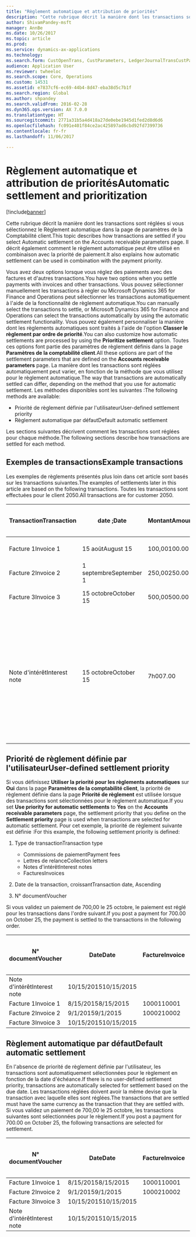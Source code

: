 ```yaml
---
title: "Règlement automatique et attribution de priorités"
description: "Cette rubrique décrit la manière dont les transactions sont réglées si vous sélectionnez le Règlement automatique dans la page de paramètres de la Comptabilité client. Il décrit également comment le règlement automatique peut être utilisé en combinaison avec la priorité de paiement."
author: ShivamPandey-msft
manager: AnnBe
ms.date: 10/26/2017
ms.topic: article
ms.prod: 
ms.service: dynamics-ax-applications
ms.technology: 
ms.search.form: CustOpenTrans, CustParameters, LedgerJournalTransCustPaym
audience: Application User
ms.reviewer: twheeloc
ms.search.scope: Core, Operations
ms.custom: 14531
ms.assetid: e7837cf6-ec69-44b4-8d47-eba38d5c7b1f
ms.search.region: Global
ms.author: shpandey
ms.search.validFrom: 2016-02-28
ms.dyn365.ops.version: AX 7.0.0
ms.translationtype: HT
ms.sourcegitcommit: 2771a31b5a4d418a27de0ebe1945d1fed2d8d6d6
ms.openlocfilehash: fc091e401f84ce2ac425897ad6cbd92fd7399736
ms.contentlocale: fr-fr
ms.lasthandoff: 11/06/2017

---
```


# <a name="automatic-settlement-and-prioritization"></a><span data-ttu-id="bfe7f-104">Règlement automatique et attribution de priorités</span><span class="sxs-lookup"><span data-stu-id="bfe7f-104">Automatic settlement and prioritization</span></span>

[!include[banner](../includes/banner.md)]


<span data-ttu-id="bfe7f-105">Cette rubrique décrit la manière dont les transactions sont réglées si vous sélectionnez le Règlement automatique dans la page de paramètres de la Comptabilité client.</span><span class="sxs-lookup"><span data-stu-id="bfe7f-105">This topic describes how transactions are settled if you select Automatic settlement on the Accounts receivable parameters page.</span></span> <span data-ttu-id="bfe7f-106">Il décrit également comment le règlement automatique peut être utilisé en combinaison avec la priorité de paiement.</span><span class="sxs-lookup"><span data-stu-id="bfe7f-106">It also explains how automatic settlement can be used in combination with the payment priority.</span></span>

<span data-ttu-id="bfe7f-107">Vous avez deux options lorsque vous réglez des paiements avec des factures et d'autres transactions.</span><span class="sxs-lookup"><span data-stu-id="bfe7f-107">You have two options when you settle payments with invoices and other transactions.</span></span> <span data-ttu-id="bfe7f-108">Vous pouvez sélectionner manuellement les transactions à régler ou Microsoft Dynamics 365 for Finance and Operations peut sélectionner les transactions automatiquement à l'aide de la fonctionnalité de règlement automatique.</span><span class="sxs-lookup"><span data-stu-id="bfe7f-108">You can manually select the transactions to settle, or Microsoft Dynamics 365 for Finance and Operations can select the transactions automatically by using the automatic settlement functionality.</span></span> <span data-ttu-id="bfe7f-109">Vous pouvez également personnaliser la manière dont les règlements automatiques sont traités à l'aide de l'option **Classer le règlement par ordre de priorité**.</span><span class="sxs-lookup"><span data-stu-id="bfe7f-109">You can also customize how automatic settlements are processed by using the **Prioritize settlement** option.</span></span> <span data-ttu-id="bfe7f-110">Toutes ces options font partie des paramètres de règlement définis dans la page **Paramètres de la comptabilité client**.</span><span class="sxs-lookup"><span data-stu-id="bfe7f-110">All these options are part of the settlement parameters that are defined on the **Accounts receivable parameters** page.</span></span> <span data-ttu-id="bfe7f-111">La manière dont les transactions sont réglées automatiquement peut varier, en fonction de la méthode que vous utilisez pour le règlement automatique.</span><span class="sxs-lookup"><span data-stu-id="bfe7f-111">The way that transactions are automatically settled can differ, depending on the method that you use for automatic settlement.</span></span> <span data-ttu-id="bfe7f-112">Les méthodes disponibles sont les suivantes :</span><span class="sxs-lookup"><span data-stu-id="bfe7f-112">The following methods are available:</span></span>

-   <span data-ttu-id="bfe7f-113">Priorité de règlement définie par l'utilisateur</span><span class="sxs-lookup"><span data-stu-id="bfe7f-113">User-defined settlement priority</span></span>
-   <span data-ttu-id="bfe7f-114">Règlement automatique par défaut</span><span class="sxs-lookup"><span data-stu-id="bfe7f-114">Default automatic settlement</span></span>

<span data-ttu-id="bfe7f-115">Les sections suivantes décrivent comment les transactions sont réglées pour chaque méthode.</span><span class="sxs-lookup"><span data-stu-id="bfe7f-115">The following sections describe how transactions are settled for each method.</span></span>

## <a name="example-transactions"></a><span data-ttu-id="bfe7f-116">Exemples de transactions</span><span class="sxs-lookup"><span data-stu-id="bfe7f-116">Example transactions</span></span>
<span data-ttu-id="bfe7f-117">Les exemples de règlements présentés plus loin dans cet article sont basés sur les transactions suivantes.</span><span class="sxs-lookup"><span data-stu-id="bfe7f-117">The examples of settlements later in this article are based on the following transactions.</span></span> <span data-ttu-id="bfe7f-118">Toutes les transactions sont effectuées pour le client 2050.</span><span class="sxs-lookup"><span data-stu-id="bfe7f-118">All transactions are for customer 2050.</span></span>

| <span data-ttu-id="bfe7f-119">Transaction</span><span class="sxs-lookup"><span data-stu-id="bfe7f-119">Transaction</span></span>   | <span data-ttu-id="bfe7f-120">date ;</span><span class="sxs-lookup"><span data-stu-id="bfe7f-120">Date</span></span>        | <span data-ttu-id="bfe7f-121">Montant</span><span class="sxs-lookup"><span data-stu-id="bfe7f-121">Amount</span></span> | <span data-ttu-id="bfe7f-122">Conditions d'escompte de règlement</span><span class="sxs-lookup"><span data-stu-id="bfe7f-122">Cash discount terms</span></span> | <span data-ttu-id="bfe7f-123">Date d'escompte de règlement</span><span class="sxs-lookup"><span data-stu-id="bfe7f-123">Cash discount date</span></span> | <span data-ttu-id="bfe7f-124">Commentaires</span><span class="sxs-lookup"><span data-stu-id="bfe7f-124">Comments</span></span>                                                                                                                                                                                      |
|---------------|-------------|--------|---------------------|--------------------|-----------------------------------------------------------------------------------------------------------------------------------------------------------------------------------------------|
| <span data-ttu-id="bfe7f-125">Facture 1</span><span class="sxs-lookup"><span data-stu-id="bfe7f-125">Invoice 1</span></span>     | <span data-ttu-id="bfe7f-126">15 août</span><span class="sxs-lookup"><span data-stu-id="bfe7f-126">August 15</span></span>   | <span data-ttu-id="bfe7f-127">100,00</span><span class="sxs-lookup"><span data-stu-id="bfe7f-127">100.00</span></span> | <span data-ttu-id="bfe7f-128">2%14, Net 30</span><span class="sxs-lookup"><span data-stu-id="bfe7f-128">2%14, Net 30</span></span>        | <span data-ttu-id="bfe7f-129">29 août</span><span class="sxs-lookup"><span data-stu-id="bfe7f-129">August 29</span></span>          |                                                                                                                                                                                               |
| <span data-ttu-id="bfe7f-130">Facture 2</span><span class="sxs-lookup"><span data-stu-id="bfe7f-130">Invoice 2</span></span>     | <span data-ttu-id="bfe7f-131">1 septembre</span><span class="sxs-lookup"><span data-stu-id="bfe7f-131">September 1</span></span> | <span data-ttu-id="bfe7f-132">250,00</span><span class="sxs-lookup"><span data-stu-id="bfe7f-132">250.00</span></span> | <span data-ttu-id="bfe7f-133">2%14, Net 30</span><span class="sxs-lookup"><span data-stu-id="bfe7f-133">2%14, Net 30</span></span>        | <span data-ttu-id="bfe7f-134">15 septembre</span><span class="sxs-lookup"><span data-stu-id="bfe7f-134">September 15</span></span>       |                                                                                                                                                                                               |
| <span data-ttu-id="bfe7f-135">Facture 3</span><span class="sxs-lookup"><span data-stu-id="bfe7f-135">Invoice 3</span></span>     | <span data-ttu-id="bfe7f-136">15 octobre</span><span class="sxs-lookup"><span data-stu-id="bfe7f-136">October 15</span></span>  | <span data-ttu-id="bfe7f-137">500,00</span><span class="sxs-lookup"><span data-stu-id="bfe7f-137">500.00</span></span> | <span data-ttu-id="bfe7f-138">2% 14/Net 30</span><span class="sxs-lookup"><span data-stu-id="bfe7f-138">2% 14/Net 30</span></span>        | <span data-ttu-id="bfe7f-139">29 octobre</span><span class="sxs-lookup"><span data-stu-id="bfe7f-139">October 29</span></span>         |                                                                                                                                                                                               |
| <span data-ttu-id="bfe7f-140">Note d'intérêt</span><span class="sxs-lookup"><span data-stu-id="bfe7f-140">Interest note</span></span> | <span data-ttu-id="bfe7f-141">15 octobre</span><span class="sxs-lookup"><span data-stu-id="bfe7f-141">October 15</span></span>  | <span data-ttu-id="bfe7f-142">7h00</span><span class="sxs-lookup"><span data-stu-id="bfe7f-142">7.00</span></span>   |                     |                    | <span data-ttu-id="bfe7f-143">Cette note d'intérêt concerne la facture 1 et la facture 2.</span><span class="sxs-lookup"><span data-stu-id="bfe7f-143">This interest note is for invoice 1 and invoice 2.</span></span> <span data-ttu-id="bfe7f-144">Le montant calculé représente 2 % d'intérêts sur les montants qui sont en souffrance depuis 30 jours ou plus.</span><span class="sxs-lookup"><span data-stu-id="bfe7f-144">The amount is calculated as 2-percent interest on amounts that are 30 or more days past due.</span></span> <span data-ttu-id="bfe7f-145">Par exemple, 0,02 × (100,00 + 250,00) = 7,00.</span><span class="sxs-lookup"><span data-stu-id="bfe7f-145">For example, 0.02 × (100.00 + 250.00) = 7.00.</span></span> |

## <a name="user-defined-settlement-priority"></a><span data-ttu-id="bfe7f-146">Priorité de règlement définie par l'utilisateur</span><span class="sxs-lookup"><span data-stu-id="bfe7f-146">User-defined settlement priority</span></span>
<span data-ttu-id="bfe7f-147">Si vous définissez **Utiliser la priorité pour les règlements automatiques** sur **Oui** dans la page **Paramètres de la comptabilité client**, la priorité de règlement définie dans la page **Priorité de règlement** est utilisée lorsque des transactions sont sélectionnées pour le règlement automatique.</span><span class="sxs-lookup"><span data-stu-id="bfe7f-147">If you set **Use priority for automatic settlements** to **Yes** on the **Accounts receivable parameters** page, the settlement priority that you define on the **Settlement priority** page is used when transactions are selected for automatic settlement.</span></span> <span data-ttu-id="bfe7f-148">Pour cet exemple, la priorité de règlement suivante est définie :</span><span class="sxs-lookup"><span data-stu-id="bfe7f-148">For this example, the following settlement priority is defined:</span></span>

1.  <span data-ttu-id="bfe7f-149">Type de transaction</span><span class="sxs-lookup"><span data-stu-id="bfe7f-149">Transaction type</span></span>
    -   <span data-ttu-id="bfe7f-150">Commissions de paiement</span><span class="sxs-lookup"><span data-stu-id="bfe7f-150">Payment fees</span></span>
    -   <span data-ttu-id="bfe7f-151">Lettres de relance</span><span class="sxs-lookup"><span data-stu-id="bfe7f-151">Collection letters</span></span>
    -   <span data-ttu-id="bfe7f-152">Notes d'intérêt</span><span class="sxs-lookup"><span data-stu-id="bfe7f-152">Interest notes</span></span>
    -   <span data-ttu-id="bfe7f-153">Factures</span><span class="sxs-lookup"><span data-stu-id="bfe7f-153">Invoices</span></span>

2.  <span data-ttu-id="bfe7f-154">Date de la transaction, croissant</span><span class="sxs-lookup"><span data-stu-id="bfe7f-154">Transaction date, Ascending</span></span>
3.  <span data-ttu-id="bfe7f-155">N° document</span><span class="sxs-lookup"><span data-stu-id="bfe7f-155">Voucher</span></span>

<span data-ttu-id="bfe7f-156">Si vous validez un paiement de 700,00 le 25 octobre, le paiement est réglé pour les transactions dans l'ordre suivant.</span><span class="sxs-lookup"><span data-stu-id="bfe7f-156">If you post a payment for 700.00 on October 25, the payment is settled to the transactions in the following order.</span></span>

| <span data-ttu-id="bfe7f-157">N° document</span><span class="sxs-lookup"><span data-stu-id="bfe7f-157">Voucher</span></span>       | <span data-ttu-id="bfe7f-158">Date</span><span class="sxs-lookup"><span data-stu-id="bfe7f-158">Date</span></span>       | <span data-ttu-id="bfe7f-159">Facture</span><span class="sxs-lookup"><span data-stu-id="bfe7f-159">Invoice</span></span> | <span data-ttu-id="bfe7f-160">Montant dans la devise de transaction</span><span class="sxs-lookup"><span data-stu-id="bfe7f-160">Amount in transaction currency</span></span> | <span data-ttu-id="bfe7f-161">Montant à régler</span><span class="sxs-lookup"><span data-stu-id="bfe7f-161">Amount to settle</span></span> | <span data-ttu-id="bfe7f-162">Solde</span><span class="sxs-lookup"><span data-stu-id="bfe7f-162">Balance</span></span> | <span data-ttu-id="bfe7f-163">Devise</span><span class="sxs-lookup"><span data-stu-id="bfe7f-163">Currency</span></span> |
|---------------|------------|---------|--------------------------------|------------------|---------|----------|
| <span data-ttu-id="bfe7f-164">Note d'intérêt</span><span class="sxs-lookup"><span data-stu-id="bfe7f-164">Interest note</span></span> | <span data-ttu-id="bfe7f-165">10/15/2015</span><span class="sxs-lookup"><span data-stu-id="bfe7f-165">10/15/2015</span></span> |         | <span data-ttu-id="bfe7f-166">7h00</span><span class="sxs-lookup"><span data-stu-id="bfe7f-166">7.00</span></span>                           | <span data-ttu-id="bfe7f-167">7h00</span><span class="sxs-lookup"><span data-stu-id="bfe7f-167">7.00</span></span>             | <span data-ttu-id="bfe7f-168">0,00</span><span class="sxs-lookup"><span data-stu-id="bfe7f-168">0.00</span></span>    | <span data-ttu-id="bfe7f-169">USD</span><span class="sxs-lookup"><span data-stu-id="bfe7f-169">USD</span></span>      |
| <span data-ttu-id="bfe7f-170">Facture 1</span><span class="sxs-lookup"><span data-stu-id="bfe7f-170">Invoice 1</span></span>     | <span data-ttu-id="bfe7f-171">8/15/2015</span><span class="sxs-lookup"><span data-stu-id="bfe7f-171">8/15/2015</span></span>  | <span data-ttu-id="bfe7f-172">10001</span><span class="sxs-lookup"><span data-stu-id="bfe7f-172">10001</span></span>   | <span data-ttu-id="bfe7f-173">100,00</span><span class="sxs-lookup"><span data-stu-id="bfe7f-173">100.00</span></span>                         | <span data-ttu-id="bfe7f-174">100,00</span><span class="sxs-lookup"><span data-stu-id="bfe7f-174">100.00</span></span>           | <span data-ttu-id="bfe7f-175">0,00</span><span class="sxs-lookup"><span data-stu-id="bfe7f-175">0.00</span></span>    | <span data-ttu-id="bfe7f-176">USD</span><span class="sxs-lookup"><span data-stu-id="bfe7f-176">USD</span></span>      |
| <span data-ttu-id="bfe7f-177">Facture 2</span><span class="sxs-lookup"><span data-stu-id="bfe7f-177">Invoice 2</span></span>     | <span data-ttu-id="bfe7f-178">9/1/2015</span><span class="sxs-lookup"><span data-stu-id="bfe7f-178">9/1/2015</span></span>   | <span data-ttu-id="bfe7f-179">10002</span><span class="sxs-lookup"><span data-stu-id="bfe7f-179">10002</span></span>   | <span data-ttu-id="bfe7f-180">250,00</span><span class="sxs-lookup"><span data-stu-id="bfe7f-180">250.00</span></span>                         | <span data-ttu-id="bfe7f-181">250,00</span><span class="sxs-lookup"><span data-stu-id="bfe7f-181">250.00</span></span>           | <span data-ttu-id="bfe7f-182">0,00</span><span class="sxs-lookup"><span data-stu-id="bfe7f-182">0.00</span></span>    | <span data-ttu-id="bfe7f-183">USD</span><span class="sxs-lookup"><span data-stu-id="bfe7f-183">USD</span></span>      |
| <span data-ttu-id="bfe7f-184">Facture 3</span><span class="sxs-lookup"><span data-stu-id="bfe7f-184">Invoice 3</span></span>     | <span data-ttu-id="bfe7f-185">10/15/2015</span><span class="sxs-lookup"><span data-stu-id="bfe7f-185">10/15/2015</span></span> |         | <span data-ttu-id="bfe7f-186">500,00</span><span class="sxs-lookup"><span data-stu-id="bfe7f-186">500.00</span></span>                         | <span data-ttu-id="bfe7f-187">343,00</span><span class="sxs-lookup"><span data-stu-id="bfe7f-187">343.00</span></span>           | <span data-ttu-id="bfe7f-188">157,00</span><span class="sxs-lookup"><span data-stu-id="bfe7f-188">157.00</span></span>  | <span data-ttu-id="bfe7f-189">USD</span><span class="sxs-lookup"><span data-stu-id="bfe7f-189">USD</span></span>      |

## <a name="default-automatic-settlement"></a><span data-ttu-id="bfe7f-190">Règlement automatique par défaut</span><span class="sxs-lookup"><span data-stu-id="bfe7f-190">Default automatic settlement</span></span>
<span data-ttu-id="bfe7f-191">En l'absence de priorité de règlement définie par l'utilisateur, les transactions sont automatiquement sélectionnées pour le règlement en fonction de la date d'échéance.</span><span class="sxs-lookup"><span data-stu-id="bfe7f-191">If there is no user-defined settlement priority, transactions are automatically selected for settlement based on the due date.</span></span> <span data-ttu-id="bfe7f-192">Les transactions réglées doivent avoir la même devise que la transaction avec laquelle elles sont réglées.</span><span class="sxs-lookup"><span data-stu-id="bfe7f-192">The transactions that are settled must have the same currency as the transaction that they are settled with.</span></span> <span data-ttu-id="bfe7f-193">Si vous validez un paiement de 700,00 le 25 octobre, les transactions suivantes sont sélectionnées pour le règlement.</span><span class="sxs-lookup"><span data-stu-id="bfe7f-193">If you post a payment for 700.00 on October 25, the following transactions are selected for settlement.</span></span>

| <span data-ttu-id="bfe7f-194">N° document</span><span class="sxs-lookup"><span data-stu-id="bfe7f-194">Voucher</span></span>       | <span data-ttu-id="bfe7f-195">Date</span><span class="sxs-lookup"><span data-stu-id="bfe7f-195">Date</span></span>       | <span data-ttu-id="bfe7f-196">Facture</span><span class="sxs-lookup"><span data-stu-id="bfe7f-196">Invoice</span></span> | <span data-ttu-id="bfe7f-197">Montant dans la devise de transaction</span><span class="sxs-lookup"><span data-stu-id="bfe7f-197">Amount in transaction currency</span></span> | <span data-ttu-id="bfe7f-198">Montant à régler</span><span class="sxs-lookup"><span data-stu-id="bfe7f-198">Amount to settle</span></span> | <span data-ttu-id="bfe7f-199">Solde</span><span class="sxs-lookup"><span data-stu-id="bfe7f-199">Balance</span></span> | <span data-ttu-id="bfe7f-200">Devise</span><span class="sxs-lookup"><span data-stu-id="bfe7f-200">Currency</span></span> |
|---------------|------------|---------|--------------------------------|------------------|---------|----------|
| <span data-ttu-id="bfe7f-201">Facture 1</span><span class="sxs-lookup"><span data-stu-id="bfe7f-201">Invoice 1</span></span>     | <span data-ttu-id="bfe7f-202">8/15/2015</span><span class="sxs-lookup"><span data-stu-id="bfe7f-202">8/15/2015</span></span>  | <span data-ttu-id="bfe7f-203">10001</span><span class="sxs-lookup"><span data-stu-id="bfe7f-203">10001</span></span>   | <span data-ttu-id="bfe7f-204">100,00</span><span class="sxs-lookup"><span data-stu-id="bfe7f-204">100.00</span></span>                         | <span data-ttu-id="bfe7f-205">100,00</span><span class="sxs-lookup"><span data-stu-id="bfe7f-205">100.00</span></span>           | <span data-ttu-id="bfe7f-206">0,00</span><span class="sxs-lookup"><span data-stu-id="bfe7f-206">0.00</span></span>    | <span data-ttu-id="bfe7f-207">USD</span><span class="sxs-lookup"><span data-stu-id="bfe7f-207">USD</span></span>      |
| <span data-ttu-id="bfe7f-208">Facture 2</span><span class="sxs-lookup"><span data-stu-id="bfe7f-208">Invoice 2</span></span>     | <span data-ttu-id="bfe7f-209">9/1/2015</span><span class="sxs-lookup"><span data-stu-id="bfe7f-209">9/1/2015</span></span>   | <span data-ttu-id="bfe7f-210">10002</span><span class="sxs-lookup"><span data-stu-id="bfe7f-210">10002</span></span>   | <span data-ttu-id="bfe7f-211">250,00</span><span class="sxs-lookup"><span data-stu-id="bfe7f-211">250.00</span></span>                         | <span data-ttu-id="bfe7f-212">250,00</span><span class="sxs-lookup"><span data-stu-id="bfe7f-212">250.00</span></span>           | <span data-ttu-id="bfe7f-213">0,00</span><span class="sxs-lookup"><span data-stu-id="bfe7f-213">0.00</span></span>    | <span data-ttu-id="bfe7f-214">USD</span><span class="sxs-lookup"><span data-stu-id="bfe7f-214">USD</span></span>      |
| <span data-ttu-id="bfe7f-215">Facture 3</span><span class="sxs-lookup"><span data-stu-id="bfe7f-215">Invoice 3</span></span>     | <span data-ttu-id="bfe7f-216">10/15/2015</span><span class="sxs-lookup"><span data-stu-id="bfe7f-216">10/15/2015</span></span> |         | <span data-ttu-id="bfe7f-217">500,00</span><span class="sxs-lookup"><span data-stu-id="bfe7f-217">500.00</span></span>                         | <span data-ttu-id="bfe7f-218">350,00</span><span class="sxs-lookup"><span data-stu-id="bfe7f-218">350.00</span></span>           | <span data-ttu-id="bfe7f-219">150,00</span><span class="sxs-lookup"><span data-stu-id="bfe7f-219">150.00</span></span>  | <span data-ttu-id="bfe7f-220">USD</span><span class="sxs-lookup"><span data-stu-id="bfe7f-220">USD</span></span>      |
| <span data-ttu-id="bfe7f-221">Note d'intérêt</span><span class="sxs-lookup"><span data-stu-id="bfe7f-221">Interest note</span></span> | <span data-ttu-id="bfe7f-222">10/15/2015</span><span class="sxs-lookup"><span data-stu-id="bfe7f-222">10/15/2015</span></span> |         | <span data-ttu-id="bfe7f-223">7h00</span><span class="sxs-lookup"><span data-stu-id="bfe7f-223">7.00</span></span>                           | <span data-ttu-id="bfe7f-224">0,00</span><span class="sxs-lookup"><span data-stu-id="bfe7f-224">0.00</span></span>             | <span data-ttu-id="bfe7f-225">0,00</span><span class="sxs-lookup"><span data-stu-id="bfe7f-225">0.00</span></span>    | <span data-ttu-id="bfe7f-226">USD</span><span class="sxs-lookup"><span data-stu-id="bfe7f-226">USD</span></span>      |






